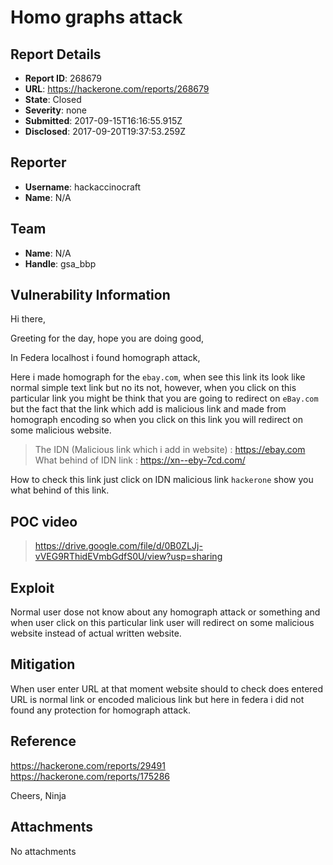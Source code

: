 # Homo graphs attack 

## Report Details
- **Report ID**: 268679
- **URL**: https://hackerone.com/reports/268679
- **State**: Closed
- **Severity**: none
- **Submitted**: 2017-09-15T16:16:55.915Z
- **Disclosed**: 2017-09-20T19:37:53.259Z

## Reporter
- **Username**: hackaccinocraft
- **Name**: N/A

## Team
- **Name**: N/A
- **Handle**: gsa_bbp

## Vulnerability Information
Hi there, 

Greeting for the day, hope you are doing good, 

In Federa localhost i found homograph attack, 

Here i made homograph for the ```ebay.com```, when see this link its look like normal simple text link but no its not, however, when you click on this particular link you might be think that you are going to redirect on ```eBay.com``` but the fact that the link which add is malicious link and made from homograph encoding so when you click on this link you will redirect on some malicious website.

> The IDN (Malicious link which i add in website) :   https://ebаy.com  
> What behind of IDN link :  https://xn--eby-7cd.com/

How to check this link just click on IDN malicious link ```hackerone``` show you what behind of this link.

POC video 
-----------
>https://drive.google.com/file/d/0B0ZLJj-vVEG9RThidEVmbGdfS0U/view?usp=sharing


Exploit
-------
Normal user dose not know about any homograph attack or something and when user click on this particular link user will redirect on some malicious website instead of actual written website. 

Mitigation
----------
When user enter URL at that moment website should to check does entered URL is normal link or encoded malicious link but here in federa i did not found any protection for homograph attack.

Reference 
----------

https://hackerone.com/reports/29491
https://hackerone.com/reports/175286

Cheers,
Ninja

 

## Attachments
No attachments
